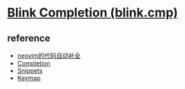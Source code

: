 # [Blink Completion (blink.cmp)](https://github.com/Saghen/blink.cmp)

## reference

- [neovim的代码自动补全](https://www.bilibili.com/video/BV1gDETzTEoo)
- [Completion](https://cmp.saghen.dev/configuration/completion.html)
- [Snippets](https://cmp.saghen.dev/configuration/snippets.html)
- [Keymap](https://cmp.saghen.dev/configuration/keymap.html)
